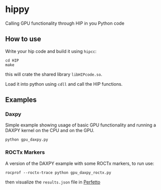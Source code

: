 # hippy

Calling GPU functionality through HIP in you Python code

## How to use

Write your hip code and build it using `hipcc`:

```
cd HIP
make 
```

this will crate the shared library `libHIPcode.so`. 

Load it into python using `cdll` and call the HIP functions.


## Examples

### Daxpy

Simple example showing usage of basic GPU functionality and running a DAXPY kernel on the CPU and on the GPU.

```
python gpu_daxpy.py
```


### ROCTx Markers

A version of the DAXPY example with some ROCTx markers, to run use:

```
rocprof --roctx-trace python gpu_daxpy_roctx.py
```

then visualize the `results.json` file in [Perfetto](https://ui.perfetto.dev/)






 